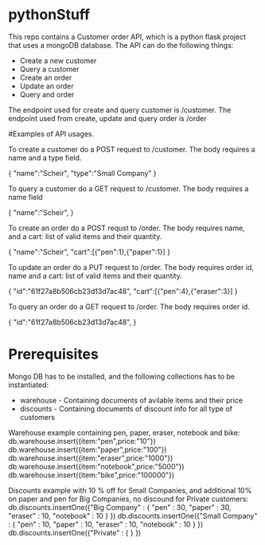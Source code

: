 # pythonStuff

This repo contains a Customer order API, which is a python flask project that uses a mongoDB database.
The API can do the following things:

* Create a new customer
* Query a customer
* Create an order
* Update an order
* Query and order

The endpoint used for create and query customer is /customer.
The endpoint used from create, update and query order is /order

#Examples of API usages.

To create a customer do a POST request to <SERVER>/customer.
The body requires a name and a type field.

{
	"name":"Scheir",
	"type":"Small Company"
}
  
To query a customer do a GET request to <SERVER>/customer.
The body requires a name field
  
{
	"name":"Scheir",
}
  
To create an order do a POST requst to <SERVER>/order.
The body requires name, and a cart: list of valid items and their quantity.
  
{
	"name":"Scheir",
	"cart":[{"pen":1},{"paper":1}]
}

To update an order do a PUT request to <SERVER>/order.
The body requires order id, name and a cart: list of valid items and their quantity.

{
	"id":"61f27a8b506cb23d13d7ac48",
	"cart":[{"pen":4},{"eraser":3}]
}

To query an order do a GET request to <SERVER>/order.
The body requires order id.
  
{
	"id":"61f27a8b506cb23d13d7ac48",
}


# Prerequisites 

Mongo DB has to be installed, and the following collections has to be instantiated:
* warehouse - Containing documents of avilable items and their price
* discounts - Containing documents of discount info for all type of customers

Warehouse example containing pen, paper, eraser, notebook and bike:
db.warehouse.insert({item:"pen",price:"10"})
db.warehouse.insert({item:"paper",price:"100"})
db.warehouse.insert({item:"eraser",price:"1000"})
db.warehouse.insert({item:"notebook",price:"5000"})
db.warehouse.insert({item:"bike",price:"100000"})

Discounts example with 10 % off for Small Companies, and additional 10% on paper and 
pen for Big Companies, no discound for Private customers:
db.discounts.insertOne({"Big Company" : { "pen" : 30, "paper" : 30, "eraser" : 10, "notebook" : 10 } })
db.discounts.insertOne({"Small Company" : { "pen" : 10, "paper" : 10, "eraser" : 10, "notebook" : 10 } })
db.discounts.insertOne({"Private" : { } })

